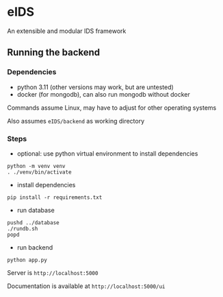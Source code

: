 # eIDS
An extensible and modular IDS framework

## Running the backend
### Dependencies
- python 3.11 (other versions may work, but are untested)
- docker (for mongodb), can also run mongodb without docker

Commands assume Linux, may have to adjust for other operating systems

Also assumes `eIDS/backend` as working directory

### Steps
- optional: use python virtual environment to install dependencies
```
python -m venv venv
. ./venv/bin/activate
```
- install dependencies
```
pip install -r requirements.txt
```
- run database
```
pushd ../database
./rundb.sh
popd
```
- run backend
```
python app.py
```

Server is `http://localhost:5000`

Documentation is available at `http://localhost:5000/ui`

